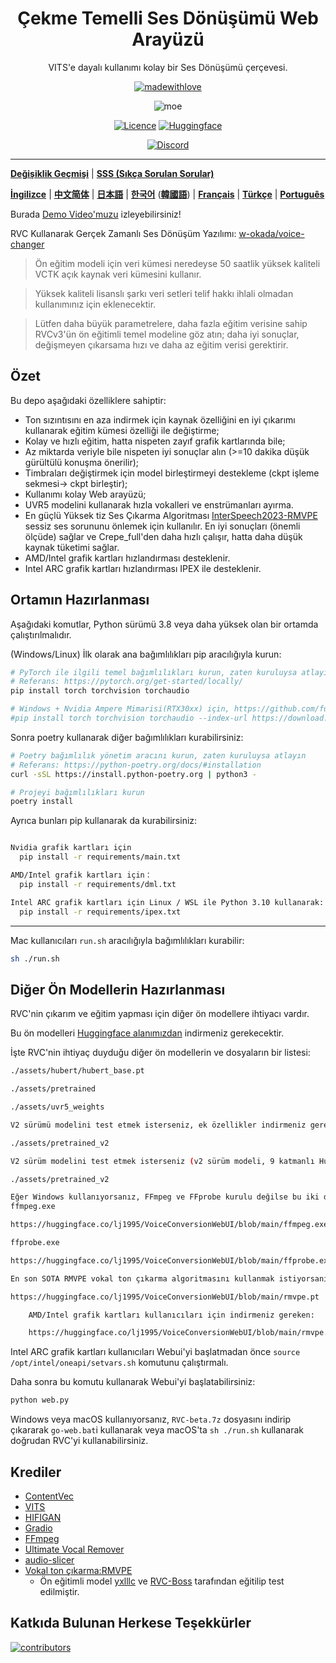 
<div align="center">

# Çekme Temelli Ses Dönüşümü Web Arayüzü
VITS'e dayalı kullanımı kolay bir Ses Dönüşümü çerçevesi.

[![madewithlove](https://img.shields.io/badge/made_with-%E2%9D%A4-red?style=for-the-badge&labelColor=orange
)](https://github.com/fumiama/Retrieval-based-Voice-Conversion-WebUI)

![moe](https://counter.seku.su/cmoe?name=rvc&theme=r34)

[![Licence](https://img.shields.io/badge/LICENSE-MIT-green.svg?style=for-the-badge)](https://github.com/fumiama/Retrieval-based-Voice-Conversion-WebUI/blob/main/LICENSE)
[![Huggingface](https://img.shields.io/badge/🤗%20-Spaces-yellow.svg?style=for-the-badge)](https://huggingface.co/lj1995/VoiceConversionWebUI/tree/main/)

[![Discord](https://img.shields.io/badge/RVC%20Geliştiricileri-Discord-7289DA?style=for-the-badge&logo=discord&logoColor=white)](https://discord.gg/HcsmBBGyVk)

</div>

------
[**Değişiklik Geçmişi**](https://github.com/fumiama/Retrieval-based-Voice-Conversion-WebUI/blob/main/docs/Changelog_TR.md) | [**SSS (Sıkça Sorulan Sorular)**](https://github.com/fumiama/Retrieval-based-Voice-Conversion-WebUI/wiki/SSS-(Sıkça-Sorulan-Sorular)) 

[**İngilizce**](../en/README.en.md) | [**中文简体**](../../README.md) | [**日本語**](../jp/README.ja.md) | [**한국어**](../kr/README.ko.md) ([**韓國語**](../kr/README.ko.han.md)) | [**Français**](../fr/README.fr.md) | [**Türkçe**](../tr/README.tr.md) | [**Português**](../pt/README.pt.md)

Burada [Demo Video'muzu](https://www.bilibili.com/video/BV1pm4y1z7Gm/) izleyebilirsiniz!

RVC Kullanarak Gerçek Zamanlı Ses Dönüşüm Yazılımı: [w-okada/voice-changer](https://github.com/w-okada/voice-changer)

> Ön eğitim modeli için veri kümesi neredeyse 50 saatlik yüksek kaliteli VCTK açık kaynak veri kümesini kullanır.

> Yüksek kaliteli lisanslı şarkı veri setleri telif hakkı ihlali olmadan kullanımınız için eklenecektir.

> Lütfen daha büyük parametrelere, daha fazla eğitim verisine sahip RVCv3'ün ön eğitimli temel modeline göz atın; daha iyi sonuçlar, değişmeyen çıkarsama hızı ve daha az eğitim verisi gerektirir.

## Özet
Bu depo aşağıdaki özelliklere sahiptir:
+ Ton sızıntısını en aza indirmek için kaynak özelliğini en iyi çıkarımı kullanarak eğitim kümesi özelliği ile değiştirme;
+ Kolay ve hızlı eğitim, hatta nispeten zayıf grafik kartlarında bile;
+ Az miktarda veriyle bile nispeten iyi sonuçlar alın (>=10 dakika düşük gürültülü konuşma önerilir);
+ Timbraları değiştirmek için model birleştirmeyi destekleme (ckpt işleme sekmesi-> ckpt birleştir);
+ Kullanımı kolay Web arayüzü;
+ UVR5 modelini kullanarak hızla vokalleri ve enstrümanları ayırma.
+ En güçlü Yüksek tiz Ses Çıkarma Algoritması [InterSpeech2023-RMVPE](#Krediler) sessiz ses sorununu önlemek için kullanılır. En iyi sonuçları (önemli ölçüde) sağlar ve Crepe_full'den daha hızlı çalışır, hatta daha düşük kaynak tüketimi sağlar.
+ AMD/Intel grafik kartları hızlandırması desteklenir.
+ Intel ARC grafik kartları hızlandırması IPEX ile desteklenir.

## Ortamın Hazırlanması
Aşağıdaki komutlar, Python sürümü 3.8 veya daha yüksek olan bir ortamda çalıştırılmalıdır.

(Windows/Linux)
İlk olarak ana bağımlılıkları pip aracılığıyla kurun:
```bash
# PyTorch ile ilgili temel bağımlılıkları kurun, zaten kuruluysa atlayın
# Referans: https://pytorch.org/get-started/locally/
pip install torch torchvision torchaudio

# Windows + Nvidia Ampere Mimarisi(RTX30xx) için, https://github.com/fumiama/Retrieval-based-Voice-Conversion-WebUI/issues/21 deneyime göre pytorch'a karşılık gelen cuda sürümünü belirtmeniz gerekebilir
#pip install torch torchvision torchaudio --index-url https://download.pytorch.org/whl/cu117
```

Sonra poetry kullanarak diğer bağımlılıkları kurabilirsiniz:
```bash
# Poetry bağımlılık yönetim aracını kurun, zaten kuruluysa atlayın
# Referans: https://python-poetry.org/docs/#installation
curl -sSL https://install.python-poetry.org | python3 -

# Projeyi bağımlılıkları kurun
poetry install
```

Ayrıca bunları pip kullanarak da kurabilirsiniz:
```bash

Nvidia grafik kartları için
  pip install -r requirements/main.txt

AMD/Intel grafik kartları için：
  pip install -r requirements/dml.txt

Intel ARC grafik kartları için Linux / WSL ile Python 3.10 kullanarak: 
  pip install -r requirements/ipex.txt

```

------
Mac kullanıcıları `run.sh` aracılığıyla bağımlılıkları kurabilir:
```bash
sh ./run.sh
```

## Diğer Ön Modellerin Hazırlanması
RVC'nin çıkarım ve eğitim yapması için diğer ön modellere ihtiyacı vardır.

Bu ön modelleri [Huggingface alanımızdan](https://huggingface.co/lj1995/VoiceConversionWebUI/tree/main/) indirmeniz gerekecektir.

İşte RVC'nin ihtiyaç duyduğu diğer ön modellerin ve dosyaların bir listesi:
```bash
./assets/hubert/hubert_base.pt

./assets/pretrained 

./assets/uvr5_weights

V2 sürümü modelini test etmek isterseniz, ek özellikler indirmeniz gerekecektir.

./assets/pretrained_v2

V2 sürüm modelini test etmek isterseniz (v2 sürüm modeli, 9 katmanlı Hubert+final_proj'ün 256 boyutlu özelliğini 12 katmanlı Hubert'ün 768 boyutlu özelliğiyle değiştirmiştir ve 3 periyot ayırıcı eklemiştir), ek özellikleri indirmeniz gerekecektir.

./assets/pretrained_v2

Eğer Windows kullanıyorsanız, FFmpeg ve FFprobe kurulu değilse bu iki dosyayı da indirmeniz gerekebilir.
ffmpeg.exe

https://huggingface.co/lj1995/VoiceConversionWebUI/blob/main/ffmpeg.exe

ffprobe.exe

https://huggingface.co/lj1995/VoiceConversionWebUI/blob/main/ffprobe.exe

En son SOTA RMVPE vokal ton çıkarma algoritmasını kullanmak istiyorsanız, RMVPE ağırlıklarını indirip RVC kök dizinine koymalısınız.

https://huggingface.co/lj1995/VoiceConversionWebUI/blob/main/rmvpe.pt

    AMD/Intel grafik kartları kullanıcıları için indirmeniz gereken:

    https://huggingface.co/lj1995/VoiceConversionWebUI/blob/main/rmvpe.onnx

```

Intel ARC grafik kartları kullanıcıları Webui'yi başlatmadan önce `source /opt/intel/oneapi/setvars.sh` komutunu çalıştırmalı.

Daha sonra bu komutu kullanarak Webui'yi başlatabilirsiniz:
```bash
python web.py
```
Windows veya macOS kullanıyorsanız, `RVC-beta.7z` dosyasını indirip çıkararak `go-web.bat`i kullanarak veya macOS'ta `sh ./run.sh` kullanarak doğrudan RVC'yi kullanabilirsiniz.

## Krediler
+ [ContentVec](https://github.com/auspicious3000/contentvec/)
+ [VITS](https://github.com/jaywalnut310/vits)
+ [HIFIGAN](https://github.com/jik876/hifi-gan)
+ [Gradio](https://github.com/gradio-app/gradio)
+ [FFmpeg](https://github.com/FFmpeg/FFmpeg)
+ [Ultimate Vocal Remover](https://github.com/Anjok07/ultimatevocalremovergui)
+ [audio-slicer](https://github.com/openvpi/audio-slicer)
+ [Vokal ton çıkarma:RMVPE](https://github.com/Dream-High/RMVPE)
  + Ön eğitimli model [yxlllc](https://github.com/yxlllc/RMVPE) ve [RVC-Boss](https://github.com/RVC-Boss) tarafından eğitilip test edilmiştir.
  
## Katkıda Bulunan Herkese Teşekkürler
[![contributors](https://contrib.rocks/image?repo=fumiama/Retrieval-based-Voice-Conversion-WebUI)](https://github.com/fumiama/Retrieval-based-Voice-Conversion-WebUI/graphs/contributors)
```
